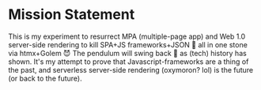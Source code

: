 # Mission Statement

This is my experiment to resurrect MPA (multiple-page app) and Web 1.0 server-side rendering to kill SPA+JS frameworks+JSON 🎯 all in one stone via htmx+Golem 😈 The pendulum will swing back 🔄 as (tech) history has shown. It's my attempt to prove that Javascript-frameworks are a thing of the past, and serverless server-side rendering (oxymoron? lol) is the future (or back to the future).
